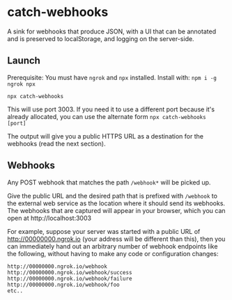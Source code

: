 # catch-webhooks

A sink for webhooks that produce JSON, with a UI that can be annotated 
and is preserved to localStorage, and logging on the server-side.


## Launch

Prerequisite:  You must have `ngrok` and `npx` installed.  Install with: `npm i -g ngrok npx`

```
npx catch-webhooks
```

This will use port 3003.  If you need it to use a different port because it's already allocated, you can use the alternate
form `npx catch-webhooks [port]`

The output will give you a public HTTPS URL as a destination for the webhooks (read the next section).

## Webhooks

Any POST webhook that matches the path `/webhook*` will be picked up.

Give the public URL and the desired path that is prefixed with `/webhook` to the external web service as the location where it should send its webhooks.
The webhooks that are captured will appear in your browser, which you can open at http://localhost:3003

For example, suppose your server was started with a public URL of http://00000000.ngrok.io (your address will be different than this), then you can immediately hand out an arbitrary number of webhook endpoints like the following, without having to make any code or configuration changes:

```
http://00000000.ngrok.io/webhook
http://00000000.ngrok.io/webhook/success
http://00000000.ngrok.io/webhook/failure
http://00000000.ngrok.io/webhook/foo
etc..
```
